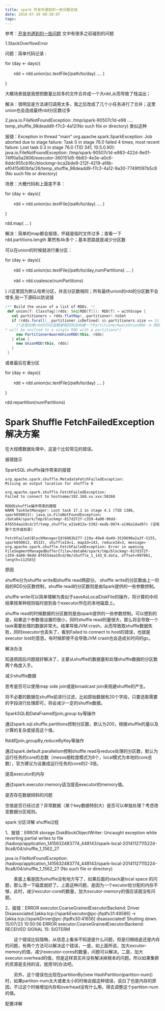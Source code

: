 ```yaml
---
title: spark 开发中遇到的一些问题总结
date: 2018-07-30 00:30:07
tags:
---
```


参考：[开发中遇到的一些问题](https://www.cnblogs.com/arachis/p/Spark_prog.html) 文中有很多之前碰到的问题

1.StackOverflowError

问题：简单代码记录 :

for (day <- days){

　　rdd = rdd.union(sc.textFile(/path/to/day) .... )

}

大概场景就是我想把数量比较多的文件合并成一个大rdd,从而导致了栈溢出；

解决：很明显是方法递归调用太多，我之后改成了几个小任务进行了合并；这里union也会造成最终rdd分区数过多

2.java.io.FileNotFoundException: /tmp/spark-90507c1d-e98 ..... temp_shuffle_98deadd9-f7c3-4a12(No such file or directory) 类似这种 

报错：Exception in thread "main" org.apache.spark.SparkException: Job aborted due to stage failure: Task 0 in stage 76.0 failed 4 times, most recent failure: Lost task 0.3 in stage 76.0 (TID 341, 10.5.0.90): java.io.FileNotFoundException: /tmp/spark-90507c1d-e983-422d-9e01-74ff0a5a2806/executor-360151d5-6b83-4e3e-a0c6-6ddc955cb16c/blockmgr-bca2bde9-212f-4219-af8b-ef0415d60bfa/26/temp_shuffle_98deadd9-f7c3-4a12-9a30-7749f097b5c8 (No such file or directory)

场景：大概代码和上面差不多：

for (day <- days){

　　rdd = rdd.union(sc.textFile(/path/to/day) .... )

}

rdd.map( ... )

解决：简单的map都会报错，怀疑是临时文件过多；查看一下rdd.partitions.length 果然有4k多个；基本思路就是减少分区数

可以在union的时候就进行重分区：

for (day <- days){

　　rdd = rdd.union(sc.textFile(/path/to/day,numPartitions) .... )

　　rdd = rdd.coalesce(numPartitions)

} //这里因为默认哈希分区，并且分区数相同；所有最终union的rdd的分区数不会增多,贴一下源码以防说错

``` scala
/** Build the union of a list of RDDs. */
 def union[T: ClassTag](rdds: Seq[RDD[T]]): RDD[T] = withScope {
   val partitioners = rdds.flatMap(_.partitioner).toSet
   if (rdds.forall(_.partitioner.isDefined) && partitioners.size == 1) {
     /*这里如果rdd的分区函数都相同则会构建一个PartitionerAwareUnionRDD：m RDDs with p partitions each
* will be unified to a single RDD with p partitions*/
     new PartitionerAwareUnionRDD(this, rdds)
   } else {
     new UnionRDD(this, rdds)
   }
 }
```

或者最后在重分区

for (day <- days){

　　rdd = rdd.union(sc.textFile(/path/to/day) .... )

} 

rdd.repartition(numPartitions)


# Spark Shuffle FetchFailedException解决方案
在大规模数据处理中，这是个比较常见的错误。

报错提示

SparkSQL shuffle操作带来的报错
```
org.apache.spark.shuffle.MetadataFetchFailedException: 
Missing an output location for shuffle 0

org.apache.spark.shuffle.FetchFailedException:
Failed to connect to hostname/192.168.xx.xxx:50268

RDD的shuffle操作带来的报错
WARN TaskSetManager: Lost task 17.1 in stage 4.1 (TID 1386, spark050013): java.io.FileNotFoundException: /data04/spark/tmp/blockmgr-817d372f-c359-4a00-96dd-8f6554aa19cd/2f/temp_shuffle_e22e013a-5392-4edb-9874-a196a1dad97c (没有那个文件或目录)

FetchFailed(BlockManagerId(6083b277-119a-49e8-8a49-3539690a2a3f-S155, spark050013, 8533), shuffleId=1, mapId=143, reduceId=3, message=
org.apache.spark.shuffle.FetchFailedException: Error in opening FileSegmentManagedBuffer{file=/data04/spark/tmp/blockmgr-817d372f-c359-4a00-96dd-8f6554aa19cd/0e/shuffle_1_143_0.data, offset=997061, length=112503}
```

原因

shuffle分为shuffle write和shuffle read两部分。 
shuffle write的分区数由上一阶段的RDD分区数控制，shuffle read的分区数则是由Spark提供的一些参数控制。

shuffle write可以简单理解为类似于saveAsLocalDiskFile的操作，将计算的中间结果按某种规则临时放到各个executor所在的本地磁盘上。

shuffle read的时候数据的分区数则是由spark提供的一些参数控制。可以想到的是，如果这个参数值设置的很小，同时shuffle read的量很大，那么将会导致一个task需要处理的数据非常大。结果导致JVM crash，从而导致取shuffle数据失败，同时executor也丢失了，看到Failed to connect to host的错误，也就是executor lost的意思。有时候即使不会导致JVM crash也会造成长时间的gc。

解决办法

知道原因后问题就好解决了，主要从shuffle的数据量和处理shuffle数据的分区数两个角度入手。

减少shuffle数据

思考是否可以使用map side join或是broadcast join来规避shuffle的产生。

将不必要的数据在shuffle前进行过滤，比如原始数据有20个字段，只要选取需要的字段进行处理即可，将会减少一定的shuffle数据。

SparkSQL和DataFrame的join,group by等操作

通过spark.sql.shuffle.partitions控制分区数，默认为200，根据shuffle的量以及计算的复杂度提高这个值。

Rdd的join,groupBy,reduceByKey等操作

通过spark.default.parallelism控制shuffle read与reduce处理的分区数，默认为运行任务的core的总数（mesos细粒度模式为8个，local模式为本地的core总数），官方建议为设置成运行任务的core的2-3倍。

提高executor的内存

通过spark.executor.memory适当提高executor的memory值。

是否存在数据倾斜的问题

空值是否已经过滤？异常数据（某个key数据特别大）是否可以单独处理？考虑改变数据分区规则。

spark 分区详解 shuffle过程


1、报错：ERROR storage.DiskBlockObjectWriter: Uncaught exception while reverting partial writes to file /hadoop/application_1415632483774_448143/spark-local-20141127115224-9ca8/04/shuffle_1_1562_27

java.io.FileNotFoundException: /hadoop/application_1415632483774_448143/spark-local-20141127115224-9ca8/04/shuffle_1_1562_27 (No such file or directory)

　　表面上看是因为shuffle没有地方写了，如果后面的stack是local space 的问题，那么清一下磁盘就好了。上面这种问题，是因为一个excutor给分配的内存不够，此时，减少excutor-core的数量，加大excutor-memory的值应该就没有问题。

2、报错：ERROR executor.CoarseGrainedExecutorBackend: Driver Disassociated [akka.tcp://sparkExecutor@pc-jfqdfx31:48586] -> [akka.tcp://sparkDriver@pc-jfqdfx30:41656] disassociated! Shutting down.
15/07/23 10:50:56 ERROR executor.CoarseGrainedExecutorBackend: RECEIVED SIGNAL 15: SIGTERM

　　这个错误比较隐晦，从信息上看来不知道是什么问题，但是归根结底还是内存的问题，有两个方法可以解决这个错误，一是，如上面所说，加大excutor-memory的值，减少executor-cores的数量，问题可以解决。二是，加大executor.overhead的值，但是这样其实并没有解决掉根本的问题。所以如果集群的资源是支持的话，就用1的办法吧。

　　另外，这个错误也出现在partitionBy(new HashPartition(partiton-num))时，如果partiton-num太大或者太小的时候会报这种错误，说白了也是内存的原因，不过这个时候增加内存和overhead没有什么用，得去调整这个partiton-num的值。

配置详解